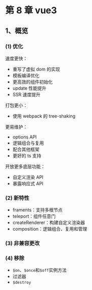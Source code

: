 # 第 8 章 vue3

## 1、概览

### (1) 优化

速度更快：

- 重写了虚拟 dom 的实现
- 模板编译优化
- 更高效的组件初始化
- update 性能提升
- SSR 速度提升

打包更小：

- 使用 webpack 的 tree-shaking

更易维护：

- options API
- 逻辑组合与复用
- 配合其他框架
- 更好的 ts 支持

开放更多底层功能：

- 自定义渲染 API
- 暴露响应式 API

### (2) 新特性

- framents：支持多根节点
- teleport：组件任意门
- createRenderer：构建自定义渲染器
- composition：逻辑组合、复用和管理

### (3) 非兼容更改

### (4) 移除

- `$on`、`$once`和`$off`实例方法
- 过滤器
- `$destroy`
